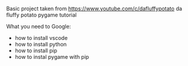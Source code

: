 Basic project taken from https://www.youtube.com/c/dafluffypotato da fluffy potato pygame tutorial

What you need to Google:

- how to install vscode
- how to install python
- how to install pip
- how to instal pygame with pip